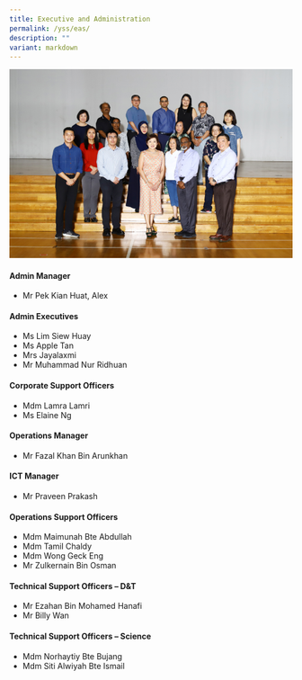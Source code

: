 ```yaml
---
title: Executive and Administration
permalink: /yss/eas/
description: ""
variant: markdown
---
```

![](/images/YSS/eas_2023.png)

#### Admin Manager

* Mr Pek Kian Huat, Alex


#### Admin Executives

*   Ms Lim Siew Huay
*   Ms Apple Tan
*   Mrs Jayalaxmi
*   Mr Muhammad Nur Ridhuan


#### Corporate Support Officers

*   Mdm Lamra Lamri
*   Ms Elaine Ng

  

#### Operations Manager

*   Mr Fazal Khan Bin Arunkhan

  

#### ICT Manager

*   Mr Praveen Prakash

  

#### Operations Support Officers

*   Mdm Maimunah Bte Abdullah
*   Mdm Tamil Chaldy
*   Mdm Wong Geck Eng
*   Mr Zulkernain Bin Osman

  

#### Technical Support Officers – D&amp;T

*  Mr Ezahan Bin Mohamed Hanafi
*  Mr Billy Wan

  

#### Technical Support Officers – Science

*   Mdm Norhaytiy Bte Bujang
*   Mdm Siti Alwiyah Bte Ismail